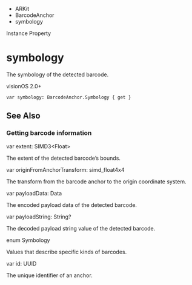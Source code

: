 

- ARKit
- BarcodeAnchor
-  symbology 

Instance Property

# symbology

The symbology of the detected barcode.

visionOS 2.0+

``` source
var symbology: BarcodeAnchor.Symbology { get }
```

## See Also

### Getting barcode information

var extent: SIMD3&lt;Float>

The extent of the detected barcode’s bounds.

var originFromAnchorTransform: simd_float4x4

The transform from the barcode anchor to the origin coordinate system.

var payloadData: Data

The encoded payload data of the detected barcode.

var payloadString: String?

The decoded payload string value of the detected barcode.

enum Symbology

Values that describe specific kinds of barcodes.

var id: UUID

The unique identifier of an anchor.

